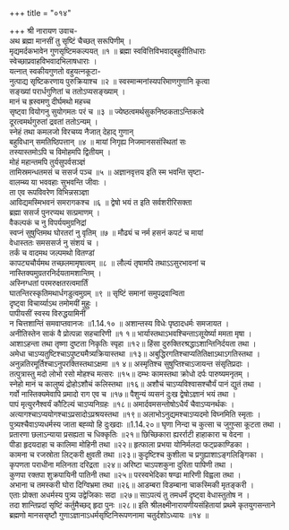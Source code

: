+++
title = "०१४"

+++
श्री नारायण उवाच-  
अथ ब्रह्मा मानसीं तु सृष्टिं चैच्छत् सरूपिणीम् ।  
मृद्यमर्दकभावेन गुणसृष्टिमकल्पयत् ॥१ ॥
ब्रह्मा स्ववित्तिविभवाद्बहुवीतिधाराः  
स्वेच्छाप्रवाहविभवादभिलाषधाराः ।  
यत्नात् स्वकीयगुणतो वहुयत्नकूटा-  
नुत्पाद्य सृष्टिकरणाय पुरुक्रियाश्च ॥२ ॥
स्वस्मान्मनांस्यपरिमाणगुणानि कृत्वा  
सङ्ख्यां परार्धगुणितां च ततोऽप्यसङ्ख्याम् ।  
मानं च ह्रस्वमणु दीर्घमथो महच्च  
सृष्ट्वा वियोगनु सुयोगमतः परं च ॥३ ॥
ज्येष्ठत्वमर्थसुकनिष्ठकताऽन्तिकत्वे  
दूरत्वमर्थगुरुतां द्रवतां ततोऽन्यम् ।  
स्नेहं तथा कमलजो विरचय्य नैजात् देहाद् गुणान्  
बहुविधान् समतिष्ठिपत्तान् ॥४ ॥
मायां निगृह्य निजमानससंस्थितां सः  
तस्यास्तमोऽपि च विमोहमपि द्वितीयम् ।  
मोहं महान्तमपि तुर्यसुपर्वसञ्ज्ञं  
तामिस्रमन्धतमसं च ससर्ज पञ्च ॥५ ॥
अज्ञानवृत्तय इति स्म भवन्ति सृष्टा-  
वालम्ब्य या भववहाः सुभवन्ति जीवाः ।  
ता एव रूपविवरेण विभिन्नसञ्ज्ञा  
आविद्यमस्मिभवनं समरागकश्च ॥६ ॥
द्वेषो भयं त इति सर्वशरीरिसक्ता  
ब्रह्मा ससर्ज पुनरप्यथ सत्प्रमाणम् ।  
वैकल्पकं च नु विपर्ययमुग्रनिद्रां  
स्वप्नं सुषुप्तिमथ घोरतरां नु वृतिम् ॥७ ॥
मौढ्यं च नर्म हसनं कपटं च मायां  
वेधास्ततः समससर्ज नु संशयं च ।  
तर्कं च वादमथ जल्पमथो वितण्डां  
कापट्यचौर्यमथ तच्छलमामृषात्वम् ॥८ ॥
लौल्यं तृषामपि तथाऽऽसुरभावनां च  
नास्तिक्यमुग्रतरनिर्दयतामशान्तिम् ।  
अस्निग्धतां परमरुक्षतरत्वमार्तिं  
घातन्तिरस्कृतिमथार्धगडुत्वमुग्रम् ॥९ ॥
सृष्टिं समानां समुपद्रवान्विता  
दृष्ट्वा विचार्य्याऽथ तमोमयीं मुहुः ।  
पापीयसीं स्वस्य विरुद्धयामिनीं  
न चित्तशान्तिं समवाप्तवानजः ॥1.14.१० ॥
अशान्तस्य विधेः पृष्ठादधर्मः समजायत ।  
अनीतिस्तेन साकं वै प्रोत्पन्ना सहचारिणी ॥१ १॥
भार्यास्तथाऽभवश्चिन्ताऽसूयेर्ष्या ममता मृषा ।  
आशाऽहन्ता तथा तृष्णा दुष्टता निकृतिः स्पृहा ॥१२॥
हिंसा दुरुक्तिरश्रद्धाऽशान्तिनिर्दयता तथा ।  
अमेधा चाऽप्यतुष्टिश्चाऽपुष्ट्यमैत्र्यक्रियास्तथा ॥१३॥
अबुद्धिरगतिश्चाप्यतितिक्षाऽथाऽगतिस्तथा ।  
अनुन्नतिरमूर्तिश्चाऽनुपरक्तिस्तथाऽक्षमा ॥१ ४॥
अस्मृतिश्च सुषुप्तिश्चाऽजायन्त संसृतिप्रदाः ।  
तत्पुत्रास्तु मदो लोभो रसो मोहश्च मत्सरः ॥१५॥
दम्भः कामस्तथा क्रोधो दर्पः पारुष्यमनृतम् ।  
स्नेहो मानं च कालुष्यं द्रोहोऽशौचं कलिस्तथा ॥१६॥
अशौचं चाऽप्यविश्वासश्चौर्यं पानं द्युतं तथा ।  
गर्वो नास्तिक्यमेवापि प्रमादो राग एव च ॥१७॥
पैशुन्यं व्यसनं दुःख द्वेषोऽज्ञानं भयं तथा ।  
पापं मृत्युरनैश्वर्यं कौटिल्यं चाऽप्यनिग्रहः ॥१८॥
अमार्दवमसन्तोषोऽधैर्यं चैवाऽप्यनर्थकः ।  
अत्यागश्चाऽप्ययोगश्चाऽप्रसादोऽप्रश्रयस्तथा ॥१९॥
अलाभोऽनुद्यमश्चाऽप्यदमो विघ्नमिति स्मृताः ।  
पुत्र्यश्चैवाऽप्यधर्मस्य जाता बह्व्यो हि दुःखदाः ॥1.14.२०॥
घृणा निन्दा च कुत्सा च जुगुप्सा कूटता तथा ।  
प्रतारणा छलाऽन्याया प्रसह्यता च धिक्कृतिः ॥२१॥
छिच्छिकारा ह्यरर्राटी हाहाकारा च वेदना ।  
पीडा हृदयदाहा च कालिमा मोहिनी तथा ॥२२॥
हृत्फाला प्रभया योनिर्मलदा फट्प्रकाण्डिका ।  
कामना च रजस्रोता लिट्करी क्षुवती तथा ॥२३॥
कुदृष्टिश्च कुशीला च प्रगुह्याशाऽङ्गलिङ्गिका ।  
कृपणता पराधीना मलिनता दरिद्रता ॥२४॥
अरिष्टा चाऽपशकुना दुरिता पापिणी तथा ।  
कुणपा रक्तपा शुक्रपायिनी पातिनी तथा ॥२५॥
परस्वभेदिका षण्ढा मारिणी विह्वला तथा ।  
अभाना च तमस्करी घोरा दिग्विभ्रमा तथा ॥२६॥
आडम्बरा विडम्बाना चाकस्मिकी मृतङ्करी ।  
एताः प्रोक्ता अधर्मस्य पुत्र्य उद्वेजिकाः सदा ॥२७॥
साऽपत्यं तु तमधर्मं दृष्ट्वा वेधास्तुतोष न ।  
तदा शान्तिप्रदां सृष्टिं कर्तुमैच्छद् हृदा पुनः ॥२८॥
इति श्रीलक्ष्मीनारायणीयसंहितायां प्रथमे कृतयुगसन्ताने ब्रह्मणो मानससृष्टौ गुणाऽज्ञानाऽधर्मसृष्टिनिरूपणनामा चतुर्दशोऽध्यायः ॥१४ ॥
    
